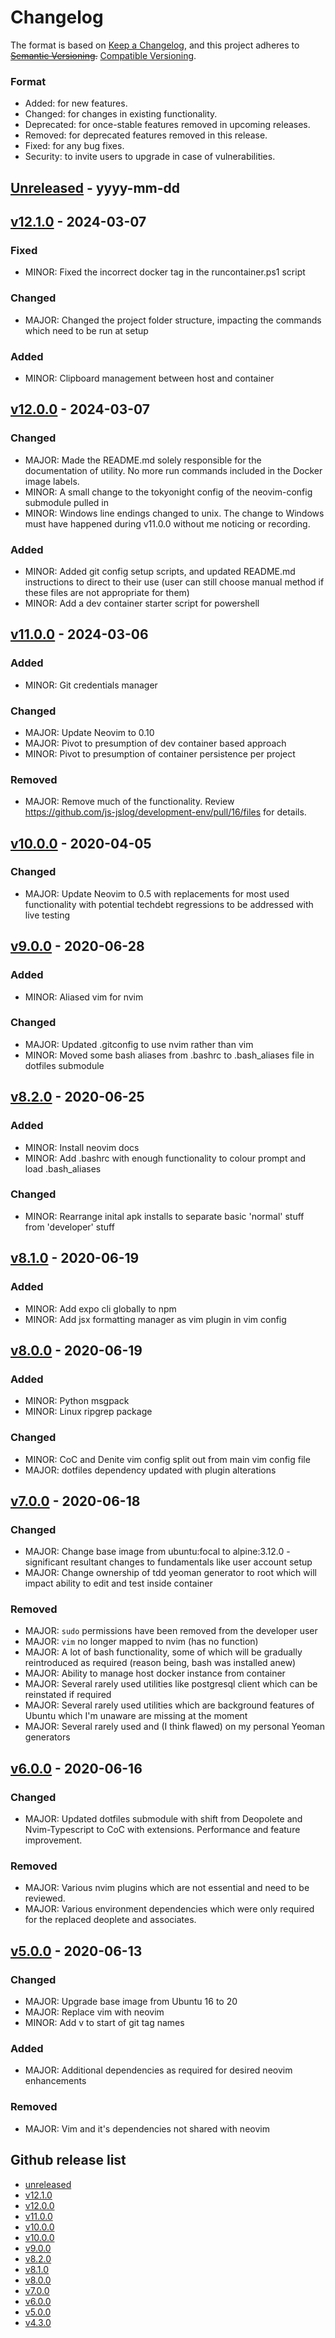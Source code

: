 # Changelog

The format is based on [Keep a Changelog](https://keepachangelog.com/en/1.0.0/),
and this project adheres to ~~[Semantic Versioning](https://semver.org/spec/v2.0.0.html).~~
[Compatible Versioning](https://gitlab.com/staltz/comver).

### Format
- Added: for new features.
- Changed: for changes in existing functionality.
- Deprecated: for once-stable features removed in upcoming releases.
- Removed: for deprecated features removed in this release.
- Fixed: for any bug fixes.
- Security: to invite users to upgrade in case of vulnerabilities.


## [Unreleased](https://github.com/js-jslog/development-env/compare/v12.1.0...HEAD) - yyyy-mm-dd

## [v12.1.0](https://github.com/js-jslog/development-env/releases/tag/v12.1.0) - 2024-03-07
### Fixed
- MINOR: Fixed the incorrect docker tag in the runcontainer.ps1 script

### Changed
- MAJOR: Changed the project folder structure, impacting the commands which need to be run at setup

### Added
- MINOR: Clipboard management between host and container

## [v12.0.0](https://github.com/js-jslog/development-env/releases/tag/v12.0.0) - 2024-03-07
### Changed
- MAJOR: Made the README.md solely responsible for the documentation of utility. No more run commands included in the Docker image labels.
- MINOR: A small change to the tokyonight config of the neovim-config submodule pulled in
- MINOR: Windows line endings changed to unix. The change to Windows must have happened during v11.0.0 without me noticing or recording.

### Added
- MINOR: Added git config setup scripts, and updated README.md instructions to direct to their use (user can still choose manual method if these files are not appropriate for them)
- MINOR: Add a dev container starter script for powershell


## [v11.0.0](https://github.com/js-jslog/development-env/releases/tag/v11.0.0) - 2024-03-06
### Added
- MINOR: Git credentials manager

### Changed
- MAJOR: Update Neovim to 0.10
- MAJOR: Pivot to presumption of dev container based approach
- MINOR: Pivot to presumption of container persistence per project

### Removed
- MAJOR: Remove much of the functionality. Review https://github.com/js-jslog/development-env/pull/16/files for details.

## [v10.0.0](https://github.com/js-jslog/development-env/releases/tag/v10.0.0) - 2020-04-05
### Changed
- MAJOR: Update Neovim to 0.5 with replacements for most used functionality with potential techdebt regressions to be addressed with live testing

## [v9.0.0](https://github.com/js-jslog/development-env/releases/tag/v9.0.0) - 2020-06-28
### Added
- MINOR: Aliased vim for nvim

### Changed
- MAJOR: Updated .gitconfig to use nvim rather than vim
- MINOR: Moved some bash aliases from .bashrc to .bash_aliases file in dotfiles submodule

## [v8.2.0](https://github.com/js-jslog/development-env/releases/tag/v8.2.0) - 2020-06-25
### Added
- MINOR: Install neovim docs
- MINOR: Add .bashrc with enough functionality to colour prompt and load .bash_aliases

### Changed
- MINOR: Rearrange inital apk installs to separate basic 'normal' stuff from 'developer' stuff

## [v8.1.0](https://github.com/js-jslog/development-env/releases/tag/v8.1.0) - 2020-06-19
### Added
- MINOR: Add expo cli globally to npm
- MINOR: Add jsx formatting manager as vim plugin in vim config

## [v8.0.0](https://github.com/js-jslog/development-env/releases/tag/v8.0.0) - 2020-06-19
### Added
- MINOR: Python msgpack
- MINOR: Linux ripgrep package

### Changed
- MINOR: CoC and Denite vim config split out from main vim config file
- MAJOR: dotfiles dependency updated with plugin alterations

## [v7.0.0](https://github.com/js-jslog/development-env/releases/tag/v7.0.0) - 2020-06-18
### Changed
- MAJOR: Change base image from ubuntu:focal to alpine:3.12.0 - significant resultant changes to fundamentals like user account setup
- MAJOR: Change ownership of tdd yeoman generator to root which will impact ability to edit and test inside container

### Removed
- MAJOR: `sudo` permissions have been removed from the developer user
- MAJOR: `vim` no longer mapped to nvim (has no function)
- MAJOR: A lot of bash functionality, some of which will be gradually reintroduced as required (reason being, bash was installed anew)
- MAJOR: Ability to manage host docker instance from container
- MAJOR: Several rarely used utilities like postgresql client which can be reinstated if required
- MAJOR: Several rarely used utilities which are background features of Ubuntu which I'm unaware are missing at the moment
- MAJOR: Several rarely used and (I think flawed) on my personal Yeoman generators

## [v6.0.0](https://github.com/js-jslog/development-env/releases/tag/v6.0.0) - 2020-06-16
### Changed
- MAJOR: Updated dotfiles submodule with shift from Deopolete and Nvim-Typescript to CoC with extensions. Performance and feature improvement.

### Removed
- MAJOR: Various nvim plugins which are not essential and need to be reviewed.
- MAJOR: Various environment dependencies which were only required for the replaced deoplete and associates.

## [v5.0.0](https://github.com/js-jslog/development-env/releases/tag/v5.0.0) - 2020-06-13
### Changed
- MAJOR: Upgrade base image from Ubuntu 16 to 20
- MAJOR: Replace vim with neovim
- MINOR: Add v to start of git tag names

### Added
- MAJOR: Additional dependencies as required for desired neovim enhancements

### Removed
- MAJOR: Vim and it's dependencies not shared with neovim


## Github release list
- [unreleased](https://github.com/js-jslog/development-env/compare/v12.1.0...HEAD)
- [v12.1.0](https://github.com/js-jslog/development-env/releases/tag/v12.1.0)
- [v12.0.0](https://github.com/js-jslog/development-env/releases/tag/v12.0.0)
- [v11.0.0](https://github.com/js-jslog/development-env/releases/tag/v11.0.0)
- [v10.0.0](https://github.com/js-jslog/development-env/releases/tag/v10.0.0)
- [v10.0.0](https://github.com/js-jslog/development-env/releases/tag/v10.0.0)
- [v9.0.0](https://github.com/js-jslog/development-env/releases/tag/v9.0.0)
- [v8.2.0](https://github.com/js-jslog/development-env/releases/tag/v8.2.0)
- [v8.1.0](https://github.com/js-jslog/development-env/releases/tag/v8.1.0)
- [v8.0.0](https://github.com/js-jslog/development-env/releases/tag/v8.0.0)
- [v7.0.0](https://github.com/js-jslog/development-env/releases/tag/v7.0.0)
- [v6.0.0](https://github.com/js-jslog/development-env/releases/tag/v6.0.0)
- [v5.0.0](https://github.com/js-jslog/development-env/releases/tag/v5.0.0)
- [v4.3.0](https://github.com/js-jslog/development-env/releases/tag/4.3.0)

